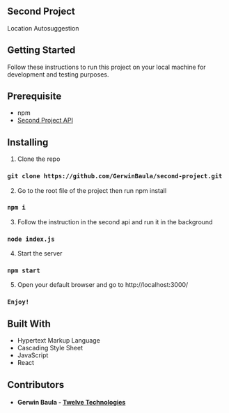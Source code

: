 ## Second Project

Location Autosuggestion

## Getting Started
Follow these instructions to run this project on your local machine for development and testing purposes.

## Prerequisite
 - npm
 - [Second Project API](https://github.com/GerwinBaula/second-project-api)

## Installing
1. Clone the repo

### `git clone https://github.com/GerwinBaula/second-project.git`

2. Go to the root file of the project then run npm install

### `npm i`

3. Follow the instruction in the second api and run it in the background

### `node index.js`

4. Start the server

### `npm start`

5. Open your default browser and go to http://localhost:3000/

### `Enjoy!`

## Built With 

 - Hypertext Markup Language
 - Cascading Style Sheet
 - JavaScript
 - React
 
## Contributors
 
  - #### Gerwin Baula - [Twelve Technologies](https://twelvetechnologies.netlify.com)
